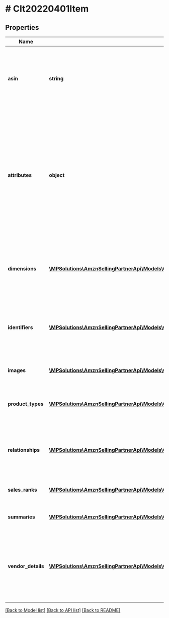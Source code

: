 # # CIt20220401Item

## Properties

Name | Type | Description | Notes
------------ | ------------- | ------------- | -------------
**asin** | **string** | Amazon Standard Identification Number (ASIN) is the unique identifier for an item in the Amazon catalog. |
**attributes** | **object** | A JSON object that contains structured item attribute data keyed by attribute name. Catalog item attributes conform to the related product type definitions available in the Selling Partner API for Product Type Definitions. | [optional]
**dimensions** | [**\MPSolutions\AmznSellingPartnerApi\Models\CatalogItems20220401\CIt20220401ItemDimensionsByMarketplace[]**](CIt20220401ItemDimensionsByMarketplace.md) | Array of dimensions associated with the item in the Amazon catalog by Amazon marketplace. | [optional]
**identifiers** | [**\MPSolutions\AmznSellingPartnerApi\Models\CatalogItems20220401\CIt20220401ItemIdentifiersByMarketplace[]**](CIt20220401ItemIdentifiersByMarketplace.md) | Identifiers associated with the item in the Amazon catalog, such as UPC and EAN identifiers. | [optional]
**images** | [**\MPSolutions\AmznSellingPartnerApi\Models\CatalogItems20220401\CIt20220401ItemImagesByMarketplace[]**](CIt20220401ItemImagesByMarketplace.md) | Images for an item in the Amazon catalog. | [optional]
**product_types** | [**\MPSolutions\AmznSellingPartnerApi\Models\CatalogItems20220401\CIt20220401ItemProductTypeByMarketplace[]**](CIt20220401ItemProductTypeByMarketplace.md) | Product types associated with the Amazon catalog item. | [optional]
**relationships** | [**\MPSolutions\AmznSellingPartnerApi\Models\CatalogItems20220401\CIt20220401ItemRelationshipsByMarketplace[]**](CIt20220401ItemRelationshipsByMarketplace.md) | Relationships by marketplace for an Amazon catalog item (for example, variations). | [optional]
**sales_ranks** | [**\MPSolutions\AmznSellingPartnerApi\Models\CatalogItems20220401\CIt20220401ItemSalesRanksByMarketplace[]**](CIt20220401ItemSalesRanksByMarketplace.md) | Sales ranks of an Amazon catalog item. | [optional]
**summaries** | [**\MPSolutions\AmznSellingPartnerApi\Models\CatalogItems20220401\CIt20220401ItemSummaryByMarketplace[]**](CIt20220401ItemSummaryByMarketplace.md) | Summary details of an Amazon catalog item. | [optional]
**vendor_details** | [**\MPSolutions\AmznSellingPartnerApi\Models\CatalogItems20220401\CIt20220401ItemVendorDetailsByMarketplace[]**](CIt20220401ItemVendorDetailsByMarketplace.md) | Vendor details associated with an Amazon catalog item. Vendor details are available to vendors only. | [optional]

[[Back to Model list]](../../README.md#models) [[Back to API list]](../../README.md#endpoints) [[Back to README]](../../README.md)
